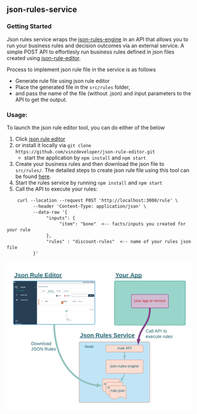 ## json-rules-service

### Getting Started

Json rules service wraps the [json-rules-engine](https://github.com/CacheControl/json-rules-engine) in an API that allows you to run your business rules and decision outcomes via an external service. A simple POST API to effortlesly run business rules defined in json files created using [json-rule-editor](https://github.com/vinzdeveloper/json-rule-editor).

Process to implement json rule file in the service is as follows

- Generate rule file using json rule editor
- Place the generated file in the `src/rules` folder,
- and pass the name of the file (without .json) and input parameters to the API to get the output.

### Usage:

To launch the json rule editor tool, you can do either of the below

1. Click [json rule editor](https://www.json-rule-editor.com)
2. or install it locally via `git clone https://github.com/vinzdeveloper/json-rule-editor.git`
   - start the application by `npm install` and `npm start`
3. Create your business rules and then download the json file to `src/rules/`. The detailed steps to create json rule file using this tool can be found [here](https://vinzdeveloper.github.io/json-rule-editor/docs/create-rules.html).
4. Start the rules service by running `npm install` and `npm start`
5. Call the API to execute your rules:

```
    curl --location --request POST 'http://localhost:3000/rule' \
          --header 'Content-Type: application/json' \
          --data-raw '{
               "inputs": {
                    "item": "bone"  <-- facts/inputs you created for your rule
               },
               "rules" : "discount-rules"  <-- name of your rules json file
          }'

```

<img width="1680" alt="rule execution" src="docs/images/json-rules.png">
